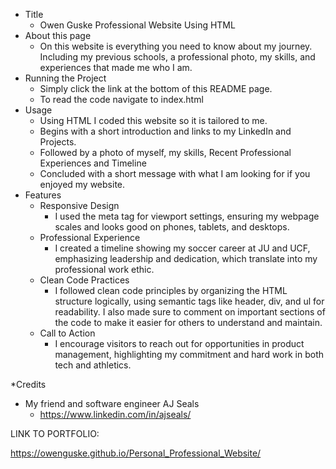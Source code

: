 * Title
  * Owen Guske Professional Website Using HTML
* About this page
  * On this website is everything you need to know about my journey. Including my previous schools, a professional photo, my skills, and experiences that made me who I am.
* Running the Project
  * Simply click the link at the bottom of this README page.
  * To read the code navigate to index.html
* Usage
  * Using HTML I coded this website so it is tailored to me. 
  * Begins with a short introduction and links to my LinkedIn and Projects.
  * Followed by a photo of myself, my skills, Recent Professional Experiences and Timeline
  * Concluded with a short message with what I am looking for if you enjoyed my website. 
* Features
  * Responsive Design
    * I used the meta tag for viewport settings, ensuring my webpage scales and looks good on phones, tablets, and desktops.
  * Professional Experience
    * I created a timeline showing my soccer career at JU and UCF, emphasizing leadership and dedication, which translate into my professional work ethic.
  * Clean Code Practices
    * I followed clean code principles by organizing the HTML structure logically, using semantic tags like header, div, and ul for readability. I also made sure to comment on important sections of the code to make it easier for others to understand and maintain.
  * Call to Action
    * I encourage visitors to reach out for opportunities in product management, highlighting my commitment and hard work in both tech and athletics.

*Credits
  * My friend and software engineer AJ Seals
    * https://www.linkedin.com/in/ajseals/



LINK TO PORTFOLIO:

https://owenguske.github.io/Personal_Professional_Website/
